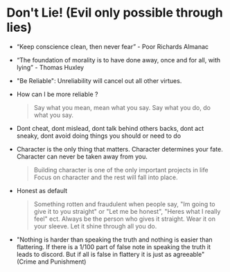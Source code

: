 # Don't Lie! (Evil only possible through lies)

- “Keep conscience clean, then never fear”  - Poor Richards Almanac

- “The foundation of morality is to have done away, once and for all, with lying” - Thomas Huxley
   

- "Be Reliable": Unreliability will cancel out all other virtues.  

- How can I be more reliable ? 
  > Say what you mean, mean what you say.
  > Say what you do, do what you say.

- Dont cheat, dont mislead, dont talk behind others backs, dont act sneaky, dont avoid doing things you should or need to do

- Character is the only thing that matters. Character determines your fate. Character can never be taken away from you. 

  > Building character is one of the only important projects in life
  > Focus on character and the rest will fall into place.

- Honest as default

  > Something rotten and fraudulent when people say, "Im going to give
    it to you straight" or "Let me be honest", "Heres what I really
    feel" ect.  Always be the person who gives it straight. Wear it on
    your sleeve. Let it shine through all you do.


- "Nothing is harder than speaking the truth and nothing is easier than flattering. If there is a 1/100 part of false note in speaking the truth it leads to discord. But if all is false in flattery it is just as agreeable"  (Crime and Punishment)